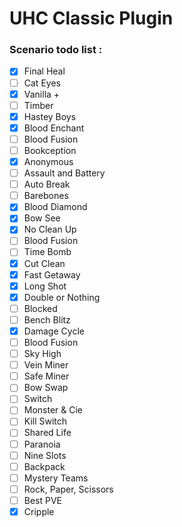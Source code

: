 # UHC Classic Plugin

### Scenario todo list :

- [x] Final Heal 
- [ ] Cat Eyes 
- [x] Vanilla + 
- [ ] Timber
- [x] Hastey Boys 
- [x] Blood Enchant 
- [ ] Blood Fusion 
- [ ] Bookception 
- [x] Anonymous 
- [ ] Assault and Battery 
- [ ] Auto Break 
- [ ] Barebones 
- [x] Blood Diamond 
- [x] Bow See 
- [x] No Clean Up 
- [ ] Blood Fusion
- [ ] Time Bomb
- [x] Cut Clean 
- [x] Fast Getaway 
- [x] Long Shot 
- [x] Double or Nothing 
- [ ] Blocked 
- [ ] Bench Blitz
- [x] Damage Cycle 
- [ ] Blood Fusion
- [ ] Sky High 
- [ ] Vein Miner 
- [ ] Safe Miner 
- [ ] Bow Swap 
- [ ] Switch 
- [ ] Monster & Cie 
- [ ] Kill Switch 
- [ ] Shared Life 
- [ ] Paranoia 
- [ ] Nine Slots 
- [ ] Backpack 
- [ ] Mystery Teams 
- [ ] Rock, Paper, Scissors 
- [ ] Best PVE 
- [x] Cripple 